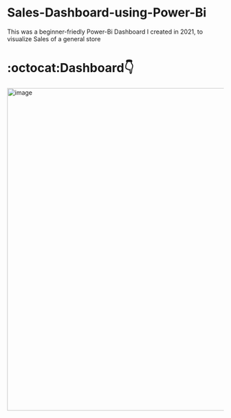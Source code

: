 # Sales-Dashboard-using-Power-Bi
This was a beginner-friedly Power-Bi Dashboard I created in 2021, to visualize Sales of a general store
# :octocat:Dashboard👇 
<img width="1342" height="752" alt="image" src="https://github.com/user-attachments/assets/e2d8a4b8-f8b2-4b16-9d77-64889fba548b" />
